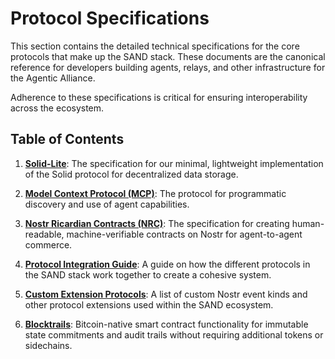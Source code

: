 # Protocol Specifications

This section contains the detailed technical specifications for the core protocols that make up the SAND stack. These documents are the canonical reference for developers building agents, relays, and other infrastructure for the Agentic Alliance.

Adherence to these specifications is critical for ensuring interoperability across the ecosystem.

## Table of Contents

1.  [**Solid-Lite**](./01-solid-lite.md): The specification for our minimal, lightweight implementation of the Solid protocol for decentralized data storage.

2.  [**Model Context Protocol (MCP)**](./02-model-context-protocol.md): The protocol for programmatic discovery and use of agent capabilities.

3.  [**Nostr Ricardian Contracts (NRC)**](./03-nostr-ricardian-contracts.md): The specification for creating human-readable, machine-verifiable contracts on Nostr for agent-to-agent commerce.

4.  [**Protocol Integration Guide**](./04-protocol-integration-guide.md): A guide on how the different protocols in the SAND stack work together to create a cohesive system.

5.  [**Custom Extension Protocols**](./05-custom-extension-protocols.md): A list of custom Nostr event kinds and other protocol extensions used within the SAND ecosystem.

6.  [**Blocktrails**](./06-blocktrails.md): Bitcoin-native smart contract functionality for immutable state commitments and audit trails without requiring additional tokens or sidechains.